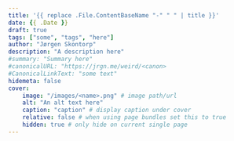 ```yaml
---
title: '{{ replace .File.ContentBaseName "-" " " | title }}'
date: {{ .Date }}
draft: true
tags: ["some", "tags", "here"]
author: "Jørgen Skontorp"
description: "A description here"
#summary: "Summary here"
#canonicalURL: "https://jrgn.me/weird/<canon>
#CanonicalLinkText: "some text"
hidemeta: false
cover:
    image: "/images/<name>.png" # image path/url
    alt: "An alt text here"  
    caption: "caption" # display caption under cover
    relative: false # when using page bundles set this to true
    hidden: true # only hide on current single page
---
```

